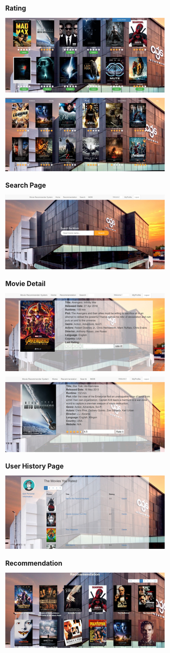## Rating

![]( https://github.com/Onewon/Movie_Recommender_System/blob/master/screenshots/home_rate.jpg)

![]( https://github.com/Onewon/Movie_Recommender_System/blob/master/screenshots/home_rate_b.jpg)

## Search Page

![]( https://github.com/Onewon/Movie_Recommender_System/blob/master/screenshots/search.jpg)

## Movie Detail

![]( https://github.com/Onewon/Movie_Recommender_System/blob/master/screenshots/detail.jpg)

![]( https://github.com/Onewon/Movie_Recommender_System/blob/master/screenshots/detail_b.jpg)

## User History Page

![]( https://github.com/Onewon/Movie_Recommender_System/blob/master/screenshots/profile.jpg)

## Recommendation

![]( https://github.com/Onewon/Movie_Recommender_System/blob/master/screenshots/res.jpg)